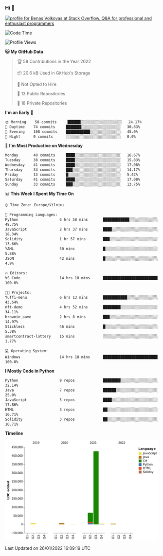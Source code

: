### Hi 👋
<a href="https://stackoverflow.com/users/14954249/benas-volkovas"><img src="https://stackoverflow.com/users/flair/14954249.png?theme=dark" width="208" height="58" alt="profile for Benas Volkovas at Stack Overflow, Q&amp;A for professional and enthusiast programmers" title="profile for Benas Volkovas at Stack Overflow, Q&amp;A for professional and enthusiast programmers"></a>

<!--START_SECTION:waka-->
![Code Time](http://img.shields.io/badge/Code%20Time-555%20hrs%2013%20mins-blue)

![Profile Views](http://img.shields.io/badge/Profile%20Views-0-blue)

**🐱 My GitHub Data** 

> 🏆 58 Contributions in the Year 2022
 > 
> 📦 20.6 kB Used in GitHub's Storage 
 > 
> 🚫 Not Opted to Hire
 > 
> 📜 13 Public Repositories 
 > 
> 🔑 18 Private Repositories  
 > 
**I'm an Early 🐤** 

```text
🌞 Morning    58 commits     ██████░░░░░░░░░░░░░░░░░░░   24.17% 
🌆 Daytime    74 commits     ███████░░░░░░░░░░░░░░░░░░   30.83% 
🌃 Evening    108 commits    ███████████░░░░░░░░░░░░░░   45.0% 
🌙 Night      0 commits      ░░░░░░░░░░░░░░░░░░░░░░░░░   0.0%

```
📅 **I'm Most Productive on Wednesday** 

```text
Monday       40 commits     ████░░░░░░░░░░░░░░░░░░░░░   16.67% 
Tuesday      38 commits     ████░░░░░░░░░░░░░░░░░░░░░   15.83% 
Wednesday    41 commits     ████░░░░░░░░░░░░░░░░░░░░░   17.08% 
Thursday     34 commits     ███░░░░░░░░░░░░░░░░░░░░░░   14.17% 
Friday       13 commits     █░░░░░░░░░░░░░░░░░░░░░░░░   5.42% 
Saturday     41 commits     ████░░░░░░░░░░░░░░░░░░░░░   17.08% 
Sunday       33 commits     ███░░░░░░░░░░░░░░░░░░░░░░   13.75%

```


📊 **This Week I Spent My Time On** 

```text
⌚︎ Time Zone: Europe/Vilnius

💬 Programming Languages: 
Python                   6 hrs 58 mins       ████████████░░░░░░░░░░░░░   48.75% 
JavaScript               2 hrs 37 mins       ████░░░░░░░░░░░░░░░░░░░░░   18.34% 
Solidity                 1 hr 57 mins        ███░░░░░░░░░░░░░░░░░░░░░░   13.66% 
YAML                     50 mins             █░░░░░░░░░░░░░░░░░░░░░░░░   5.88% 
JSON                     42 mins             █░░░░░░░░░░░░░░░░░░░░░░░░   4.9%

🔥 Editors: 
VS Code                  14 hrs 18 mins      █████████████████████████   100.0%

🐱‍💻 Projects: 
Yuffi-menu               6 hrs 13 mins       ███████████░░░░░░░░░░░░░░   43.54% 
nft-demo                 4 hrs 52 mins       ████████░░░░░░░░░░░░░░░░░   34.11% 
brownie_aave             2 hrs 8 mins        ███░░░░░░░░░░░░░░░░░░░░░░   14.97% 
Stickless                46 mins             █░░░░░░░░░░░░░░░░░░░░░░░░   5.38% 
smartcontract-lottery    15 mins             ░░░░░░░░░░░░░░░░░░░░░░░░░   1.77%

💻 Operating System: 
Windows                  14 hrs 18 mins      █████████████████████████   100.0%

```

**I Mostly Code in Python** 

```text
Python                   9 repos             ████████░░░░░░░░░░░░░░░░░   32.14% 
Java                     7 repos             ██████░░░░░░░░░░░░░░░░░░░   25.0% 
JavaScript               5 repos             ████░░░░░░░░░░░░░░░░░░░░░   17.86% 
HTML                     3 repos             ██░░░░░░░░░░░░░░░░░░░░░░░   10.71% 
Solidity                 3 repos             ██░░░░░░░░░░░░░░░░░░░░░░░   10.71%

```


**Timeline**

![Chart not found](https://raw.githubusercontent.com/BenasVolkovas/BenasVolkovas/main/charts/bar_graph.png) 


 Last Updated on 26/01/2022 16:09:19 UTC
<!--END_SECTION:waka-->
